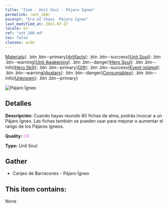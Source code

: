 ```yaml
---
title: "Item - Unit Soul - Pájaro Ígneo"
permalink: /unt_268/
excerpt: "Era of Chaos  Pájaro Ígneo"
last_modified_at: 2021-07-27
locale: es
ref: "unt_268.md"
toc: false
classes: wide
---
```

 [Materials](/ItemsES/){: .btn .btn--primary}[Artifacts](/ItemsES/Artifacts/){: .btn .btn--success}[Unit Soul](/ItemsES/UnitSoul/){: .btn .btn--warning}[Unit Awakening](/ItemsES/UnitAwakening/){: .btn .btn--danger}[Hero Soul](/ItemsES/HeroSoul/){: .btn .btn--info}[Hero Skill](/ItemsES/HeroSkill/){: .btn .btn--primary}[Gift](/ItemsES/Gift/){: .btn .btn--success}[Event related](/ItemsES/Events/){: .btn .btn--warning}[Avatars](/ItemsES/Avatars/){: .btn .btn--danger}[Consumables](/ItemsES/Consumables/){: .btn .btn--info}[Unknown](/ItemsES/Unknown/){: .btn .btn--primary}

 ![Pájaro Ígneo](/images/u/ti_fenghuang.jpg)

## Detalles
 **Descripción:** Cuando hayas reunido 80 fichas de alma, podrás invocar a un Pájaro Ígneo. Las fichas también se pueden usar para mejorar o aumentar el rango de los Pájaros ígneos.

 **Quality:** <span style="color: #DA70D6">OK</span>

 **Type:** Unit Soul

## Gather

*    Canjeo de Barracones - Pájaro Ígneo 

## This item contains:

  None

